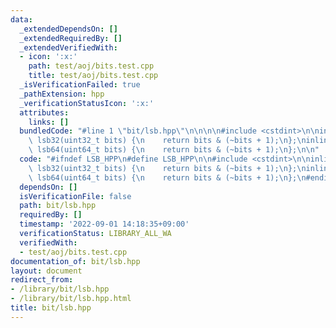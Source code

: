 ```yaml
---
data:
  _extendedDependsOn: []
  _extendedRequiredBy: []
  _extendedVerifiedWith:
  - icon: ':x:'
    path: test/aoj/bits.test.cpp
    title: test/aoj/bits.test.cpp
  _isVerificationFailed: true
  _pathExtension: hpp
  _verificationStatusIcon: ':x:'
  attributes:
    links: []
  bundledCode: "#line 1 \"bit/lsb.hpp\"\n\n\n\n#include <cstdint>\n\ninline uint64_t\
    \ lsb32(uint32_t bits) {\n    return bits & (~bits + 1);\n};\ninline uint64_t\
    \ lsb64(uint64_t bits) {\n    return bits & (~bits + 1);\n};\n\n"
  code: "#ifndef LSB_HPP\n#define LSB_HPP\n\n#include <cstdint>\n\ninline uint64_t\
    \ lsb32(uint32_t bits) {\n    return bits & (~bits + 1);\n};\ninline uint64_t\
    \ lsb64(uint64_t bits) {\n    return bits & (~bits + 1);\n};\n#endif"
  dependsOn: []
  isVerificationFile: false
  path: bit/lsb.hpp
  requiredBy: []
  timestamp: '2022-09-01 14:18:35+09:00'
  verificationStatus: LIBRARY_ALL_WA
  verifiedWith:
  - test/aoj/bits.test.cpp
documentation_of: bit/lsb.hpp
layout: document
redirect_from:
- /library/bit/lsb.hpp
- /library/bit/lsb.hpp.html
title: bit/lsb.hpp
---
```

